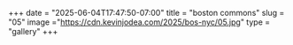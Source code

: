+++
date = "2025-06-04T17:47:50-07:00"
title = "boston commons"
slug = "05"
image ="https://cdn.kevinjodea.com/2025/bos-nyc/05.jpg"
type = "gallery"
+++
